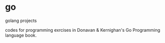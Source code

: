 # go
golang projects

codes for programming exrcises in Donavan & Kernighan's Go Programming language book.

